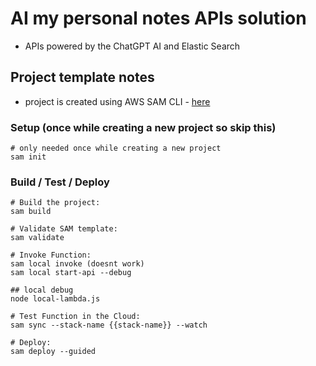 # AI my personal notes APIs solution

- APIs powered by the ChatGPT AI and Elastic Search

## Project template notes

- project is created using AWS SAM CLI - [here](https://docs.aws.amazon.com/serverless-application-model/latest/developerguide/serverless-getting-started-hello-world.html)

### Setup (once while creating a new project so skip this)

```properties
# only needed once while creating a new project
sam init
```

### Build / Test / Deploy

```properties
# Build the project:
sam build

# Validate SAM template:
sam validate

# Invoke Function:
sam local invoke (doesnt work)
sam local start-api --debug

## local debug
node local-lambda.js

# Test Function in the Cloud:
sam sync --stack-name {{stack-name}} --watch

# Deploy:
sam deploy --guided
```
